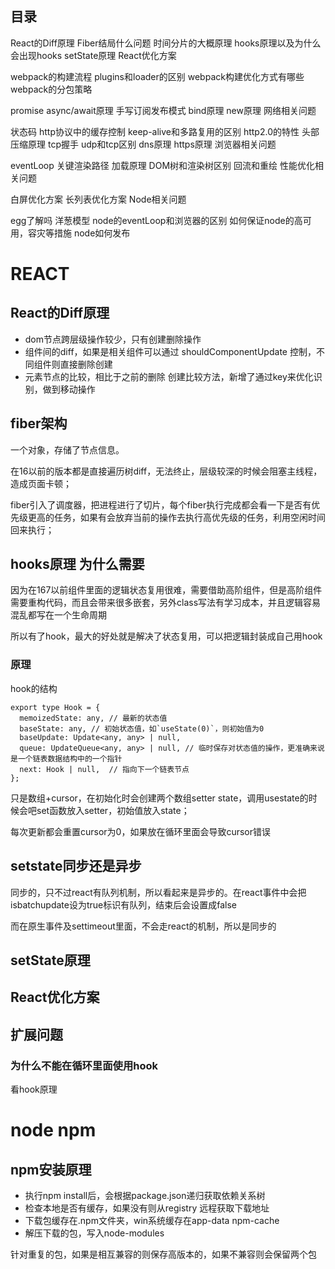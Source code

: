 ## 目录
React的Diff原理 Fiber结局什么问题 时间分片的大概原理 hooks原理以及为什么会出现hooks setState原理 React优化方案

webpack的构建流程 plugins和loader的区别 webpack构建优化方式有哪些 webpack的分包策略 

promise async/await原理 手写订阅发布模式 bind原理 new原理 网络相关问题

状态码 http协议中的缓存控制 keep-alive和多路复用的区别 http2.0的特性 头部压缩原理 tcp握手 udp和tcp区别 dns原理 https原理 浏览器相关问题

eventLoop 关键渲染路径 加载原理 DOM树和渲染树区别 回流和重绘 性能优化相关问题

白屏优化方案 长列表优化方案 Node相关问题

egg了解吗 洋葱模型 node的eventLoop和浏览器的区别 如何保证node的高可用，容灾等措施 node如何发布

# REACT
## React的Diff原理
+ dom节点跨层级操作较少，只有创建删除操作
+ 组件间的diff，如果是相关组件可以通过 shouldComponentUpdate 控制，不同组件则直接删除创建
+ 元素节点的比较，相比于之前的删除 创建比较方法，新增了通过key来优化识别，做到移动操作

## fiber架构
一个对象，存储了节点信息。

在16以前的版本都是直接遍历树diff，无法终止，层级较深的时候会阻塞主线程，造成页面卡顿；

fiber引入了调度器，把进程进行了切片，每个fiber执行完成都会看一下是否有优先级更高的任务，如果有会放弃当前的操作去执行高优先级的任务，利用空闲时间回来执行；

## hooks原理 为什么需要
因为在167以前组件里面的逻辑状态复用很难，需要借助高阶组件，但是高阶组件需要重构代码，而且会带来很多嵌套，另外class写法有学习成本，并且逻辑容易混乱都写在一个生命周期

所以有了hook，最大的好处就是解决了状态复用，可以把逻辑封装成自己用hook

### 原理 
hook的结构
```
export type Hook = {
  memoizedState: any, // 最新的状态值
  baseState: any, // 初始状态值，如`useState(0)`，则初始值为0
  baseUpdate: Update<any, any> | null,
  queue: UpdateQueue<any, any> | null, // 临时保存对状态值的操作，更准确来说是一个链表数据结构中的一个指针
  next: Hook | null,  // 指向下一个链表节点
};
```
只是数组+cursor，在初始化时会创建两个数组setter state，调用usestate的时候会吧set函数放入setter，初始值放入state；

每次更新都会重置cursor为0，如果放在循环里面会导致cursor错误

## setstate同步还是异步
同步的，只不过react有队列机制，所以看起来是异步的。在react事件中会把isbatchupdate设为true标识有队列，结束后会设置成false

而在原生事件及settimeout里面，不会走react的机制，所以是同步的


## setState原理

## React优化方案

## 扩展问题
### 为什么不能在循环里面使用hook
看hook原理

# node npm
## npm安装原理
+ 执行npm install后，会根据package.json递归获取依赖关系树
+ 检查本地是否有缓存，如果没有则从registry 远程获取下载地址
+ 下载包缓存在.npm文件夹，win系统缓存在app-data npm-cache
+ 解压下载的包，写入node-modules

针对重复的包，如果是相互兼容的则保存高版本的，如果不兼容则会保留两个包
